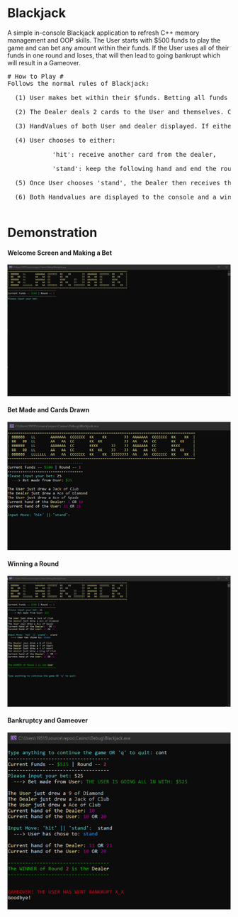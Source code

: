 # Blackjack
A simple in-console Blackjack application to refresh C++ memory management and OOP skills. The User starts with $500 funds to play the game and can bet any amount within their funds. If the User uses all of their funds in one round and loses, that will then lead to going bankrupt which will result in a Gameover.

<pre>
# How to Play #
Follows the normal rules of Blackjack: <br />
  (1) User makes bet within their $funds. Betting all funds means going ALL IN which can lead to Bankruptcy if they lose that round. <br />
  (2) The Dealer deals 2 cards to the User and themselves. Cards are displayed, but ONE of the Dealer's card is not shown, only the first one is shown. <br />
  (3) HandValues of both User and dealer displayed. If either hand contains an ace, it displays both possible values as the following: "1 OR 11" meaning you use either value as you want. <br />
  (4) User chooses to either: <br />
            'hit': receive another card from the dealer, <br />
            'stand': keep the following hand and end the round. <br />
  (5) Once User chooses 'stand', the Dealer then receives their own cards to try to beat the User or stands if their Hand is already greater than the Users. <br />
  (6) Both Handvalues are displayed to the console and a winner is announced. If User wins, they receive 2x their bet made and can continue the game or type 'q' to quit. <br />
</pre>

# Demonstration #
<h4> Welcome Screen and Making a Bet</h4>
<img src='/Preview/Welcome.png' title='' width='' alt='' />

<h4> Bet Made and Cards Drawn </h4>
<img src='/Preview/BetMade.png' title='' width='' alt='' />

<h4> Winning a Round </h4>
<img src='/Preview/Win.png' title='' width='' alt='' />

<h4> Bankruptcy and Gameover </h4>
<img src='/Preview/Bankrupt.png' title='' width='' alt='' />
